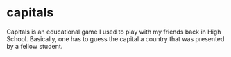 # capitals
Capitals is an educational game I used to play with my friends back in High School. Basically, one has to guess the capital a country that was presented by a fellow student.
